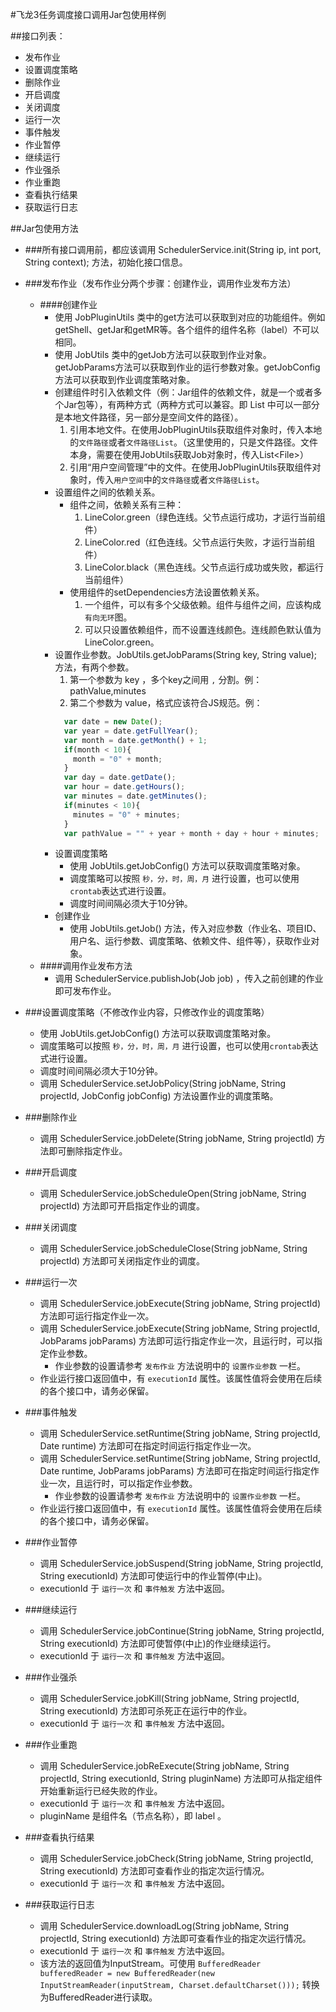 #飞龙3任务调度接口调用Jar包使用样例

##接口列表：
* 发布作业
* 设置调度策略
* 删除作业
* 开启调度
* 关闭调度
* 运行一次
* 事件触发
* 作业暂停
* 继续运行
* 作业强杀
* 作业重跑
* 查看执行结果
* 获取运行日志

##Jar包使用方法
* ###所有接口调用前，都应该调用 SchedulerService.init(String ip, int port, String context); 方法，初始化接口信息。
* ###发布作业（发布作业分两个步骤：创建作业，调用作业发布方法）
  * ####创建作业
    * 使用 JobPluginUtils 类中的get方法可以获取到对应的功能组件。例如getShell、getJar和getMR等。各个组件的组件名称（label）不可以相同。
    * 使用 JobUtils 类中的getJob方法可以获取到作业对象。getJobParams方法可以获取到作业的运行参数对象。getJobConfig方法可以获取到作业调度策略对象。
    * 创建组件时引入依赖文件（例：Jar组件的依赖文件，就是一个或者多个Jar包等），有两种方式（两种方式可以兼容。即 List 中可以一部分是本地文件路径，另一部分是空间文件的路径）。
      1. 引用本地文件。在使用JobPluginUtils获取组件对象时，传入本地的`文件路径`或者`文件路径List`。（这里使用的，只是文件路径。文件本身，需要在使用JobUtils获取Job对象时，传入List\<File>）
      2. 引用“用户空间管理”中的文件。在使用JobPluginUtils获取组件对象时，传入`用户空间`中的`文件路径`或者`文件路径List`。
    * 设置组件之间的依赖关系。
      * 组件之间，依赖关系有三种：
        1. LineColor.green（绿色连线。父节点运行成功，才运行当前组件）
        2. LineColor.red（红色连线。父节点运行失败，才运行当前组件）
        3. LineColor.black（黑色连线。父节点运行成功或失败，都运行当前组件）
      * 使用组件的setDependencies方法设置依赖关系。
        1. 一个组件，可以有多个父级依赖。组件与组件之间，应该构成`有向无环`图。
        2. 可以只设置依赖组件，而不设置连线颜色。连线颜色默认值为LineColor.green。
    * 设置作业参数。JobUtils.getJobParams(String key, String value); 方法，有两个参数。
      1. 第一个参数为 key ，多个key之间用 `,` 分割。例：pathValue,minutes
      2. 第二个参数为 value，格式应该符合JS规范。例：
      ```javascript
        var date = new Date();
        var year = date.getFullYear();
        var month = date.getMonth() + 1;
        if(month < 10){
          month = "0" + month;
        }
        var day = date.getDate();
        var hour = date.getHours();
        var minutes = date.getMinutes();
        if(minutes < 10){
          minutes = "0" + minutes;
        }
        var pathValue = "" + year + month + day + hour + minutes;
      ```
    * 设置调度策略
      * 使用 JobUtils.getJobConfig() 方法可以获取调度策略对象。
      * 调度策略可以按照 `秒，分，时，周，月` 进行设置，也可以使用`crontab`表达式进行设置。
      * 调度时间间隔必须大于10分钟。
    * 创建作业
      * 使用 JobUtils.getJob() 方法，传入对应参数（作业名、项目ID、用户名、运行参数、调度策略、依赖文件、组件等），获取作业对象。
  * ####调用作业发布方法
    * 调用 SchedulerService.publishJob(Job job) ，传入之前创建的作业即可发布作业。
    
* ###设置调度策略（不修改作业内容，只修改作业的调度策略）
  * 使用 JobUtils.getJobConfig() 方法可以获取调度策略对象。
  * 调度策略可以按照 `秒，分，时，周，月` 进行设置，也可以使用`crontab`表达式进行设置。
  * 调度时间间隔必须大于10分钟。
  * 调用 SchedulerService.setJobPolicy(String jobName, String projectId, JobConfig jobConfig) 方法设置作业的调度策略。
  
* ###删除作业
  * 调用 SchedulerService.jobDelete(String jobName, String projectId) 方法即可删除指定作业。
  
* ###开启调度
  * 调用 SchedulerService.jobScheduleOpen(String jobName, String projectId) 方法即可开启指定作业的调度。
  
* ###关闭调度
  * 调用 SchedulerService.jobScheduleClose(String jobName, String projectId) 方法即可关闭指定作业的调度。
  
* ###运行一次
  * 调用 SchedulerService.jobExecute(String jobName, String projectId) 方法即可运行指定作业一次。
  * 调用 SchedulerService.jobExecute(String jobName, String projectId, JobParams jobParams) 方法即可运行指定作业一次，且运行时，可以指定作业参数。
    * 作业参数的设置请参考 `发布作业` 方法说明中的 `设置作业参数` 一栏。
  * 作业运行接口返回值中，有 `executionId` 属性。该属性值将会使用在后续的各个接口中，请务必保留。
  
* ###事件触发
  * 调用 SchedulerService.setRuntime(String jobName, String projectId, Date runtime) 方法即可在指定时间运行指定作业一次。
  * 调用 SchedulerService.setRuntime(String jobName, String projectId, Date runtime, JobParams jobParams) 方法即可在指定时间运行指定作业一次，且运行时，可以指定作业参数。
    * 作业参数的设置请参考 `发布作业` 方法说明中的 `设置作业参数` 一栏。
  * 作业运行接口返回值中，有 `executionId` 属性。该属性值将会使用在后续的各个接口中，请务必保留。
  
* ###作业暂停
  * 调用 SchedulerService.jobSuspend(String jobName, String projectId, String executionId) 方法即可使运行中的作业暂停(中止)。
  * executionId 于 `运行一次` 和 `事件触发` 方法中返回。
  
* ###继续运行
  * 调用 SchedulerService.jobContinue(String jobName, String projectId, String executionId) 方法即可使暂停(中止)的作业继续运行。
  * executionId 于 `运行一次` 和 `事件触发` 方法中返回。

* ###作业强杀
  * 调用 SchedulerService.jobKill(String jobName, String projectId, String executionId) 方法即可杀死正在运行中的作业。
  * executionId 于 `运行一次` 和 `事件触发` 方法中返回。

* ###作业重跑
  * 调用 SchedulerService.jobReExecute(String jobName, String projectId, String executionId, String pluginName) 方法即可从指定组件开始重新运行已经失败的作业。
  * executionId 于 `运行一次` 和 `事件触发` 方法中返回。
  * pluginName 是组件名（节点名称），即 label 。

* ###查看执行结果
  * 调用 SchedulerService.jobCheck(String jobName, String projectId, String executionId) 方法即可查看作业的指定次运行情况。
  * executionId 于 `运行一次` 和 `事件触发` 方法中返回。

* ###获取运行日志
  * 调用 SchedulerService.downloadLog(String jobName, String projectId, String executionId) 方法即可查看作业的指定次运行情况。
  * executionId 于 `运行一次` 和 `事件触发` 方法中返回。
  * 该方法的返回值为InputStream。可使用 `BufferedReader bufferedReader = new BufferedReader(new InputStreamReader(inputStream, Charset.defaultCharset()));` 转换为BufferedReader进行读取。
